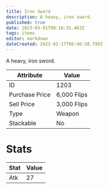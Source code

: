 ```yaml
---
title: Iron Sword
description: A heavy, iron sword.
published: true
date: 2023-03-01T00:16:31.463Z
tags: items
editor: markdown
dateCreated: 2023-02-17T06:46:38.799Z
---
```


A heavy, iron sword.

|Attribute|Value|
|-|-|
|ID|1203|
|Purchase Price|6,000 Flips|
|Sell Price|3,000 Flips|
|Type|Weapon|
|Stackable|No|

# Stats
|Stat|Value|
|-|-|
|Atk|27|
